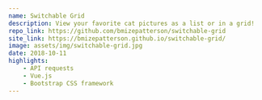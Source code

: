 ```yaml
---
name: Switchable Grid
description: View your favorite cat pictures as a list or in a grid!
repo_link: https://github.com/bmizepatterson/switchable-grid
site_link: https://bmizepatterson.github.io/switchable-grid/
image: assets/img/switchable-grid.jpg
date: 2018-10-11
highlights: 
    - API requests
    - Vue.js
    - Bootstrap CSS framework
---
```

